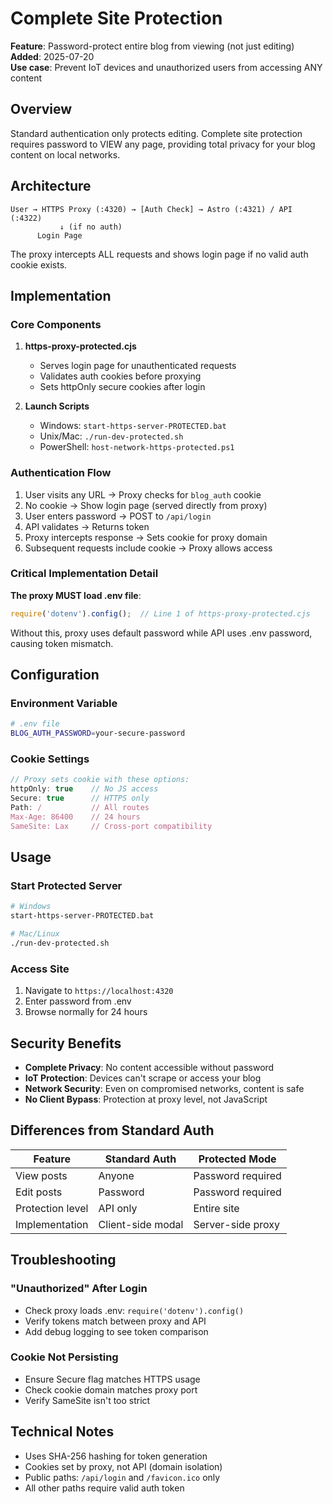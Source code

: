 # Complete Site Protection

**Feature**: Password-protect entire blog from viewing (not just editing)  
**Added**: 2025-07-20  
**Use case**: Prevent IoT devices and unauthorized users from accessing ANY content

## Overview

Standard authentication only protects editing. Complete site protection requires password to VIEW any page, providing total privacy for your blog content on local networks.

## Architecture

```
User → HTTPS Proxy (:4320) → [Auth Check] → Astro (:4321) / API (:4322)
           ↓ (if no auth)
      Login Page
```

The proxy intercepts ALL requests and shows login page if no valid auth cookie exists.

## Implementation

### Core Components

1. **https-proxy-protected.cjs**
   - Serves login page for unauthenticated requests
   - Validates auth cookies before proxying
   - Sets httpOnly secure cookies after login

2. **Launch Scripts**
   - Windows: `start-https-server-PROTECTED.bat`
   - Unix/Mac: `./run-dev-protected.sh`
   - PowerShell: `host-network-https-protected.ps1`

### Authentication Flow

1. User visits any URL → Proxy checks for `blog_auth` cookie
2. No cookie → Show login page (served directly from proxy)
3. User enters password → POST to `/api/login`
4. API validates → Returns token
5. Proxy intercepts response → Sets cookie for proxy domain
6. Subsequent requests include cookie → Proxy allows access

### Critical Implementation Detail

**The proxy MUST load .env file**:
```javascript
require('dotenv').config();  // Line 1 of https-proxy-protected.cjs
```

Without this, proxy uses default password while API uses .env password, causing token mismatch.

## Configuration

### Environment Variable
```bash
# .env file
BLOG_AUTH_PASSWORD=your-secure-password
```

### Cookie Settings
```javascript
// Proxy sets cookie with these options:
httpOnly: true    // No JS access
Secure: true      // HTTPS only
Path: /           // All routes
Max-Age: 86400    // 24 hours
SameSite: Lax     // Cross-port compatibility
```

## Usage

### Start Protected Server
```bash
# Windows
start-https-server-PROTECTED.bat

# Mac/Linux
./run-dev-protected.sh
```

### Access Site
1. Navigate to `https://localhost:4320`
2. Enter password from .env
3. Browse normally for 24 hours

## Security Benefits

- **Complete Privacy**: No content accessible without password
- **IoT Protection**: Devices can't scrape or access your blog
- **Network Security**: Even on compromised networks, content is safe
- **No Client Bypass**: Protection at proxy level, not JavaScript

## Differences from Standard Auth

| Feature | Standard Auth | Protected Mode |
|---------|--------------|----------------|
| View posts | Anyone | Password required |
| Edit posts | Password | Password required |
| Protection level | API only | Entire site |
| Implementation | Client-side modal | Server-side proxy |

## Troubleshooting

### "Unauthorized" After Login
- Check proxy loads .env: `require('dotenv').config()`
- Verify tokens match between proxy and API
- Add debug logging to see token comparison

### Cookie Not Persisting
- Ensure Secure flag matches HTTPS usage
- Check cookie domain matches proxy port
- Verify SameSite isn't too strict

## Technical Notes

- Uses SHA-256 hashing for token generation
- Cookies set by proxy, not API (domain isolation)
- Public paths: `/api/login` and `/favicon.ico` only
- All other paths require valid auth token